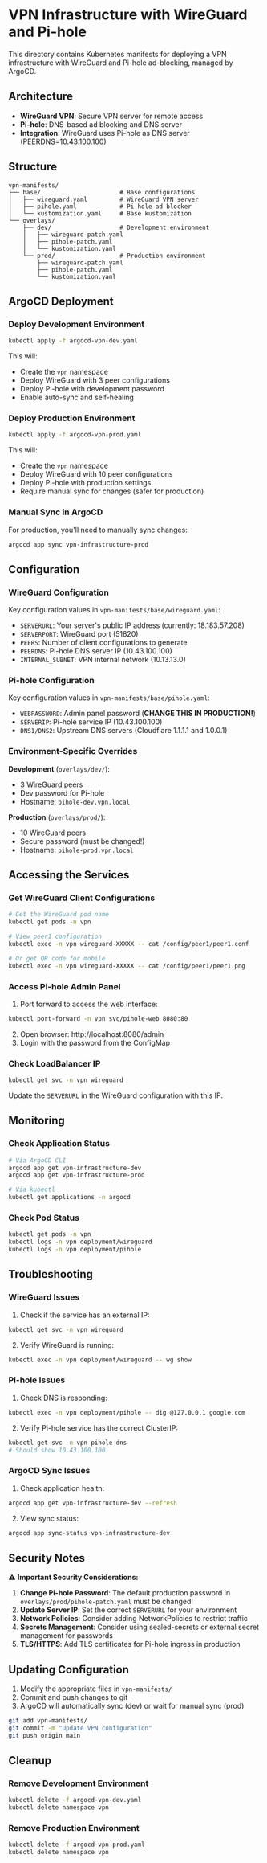 # VPN Infrastructure with WireGuard and Pi-hole

This directory contains Kubernetes manifests for deploying a VPN infrastructure with WireGuard and Pi-hole ad-blocking, managed by ArgoCD.

## Architecture

- **WireGuard VPN**: Secure VPN server for remote access
- **Pi-hole**: DNS-based ad blocking and DNS server
- **Integration**: WireGuard uses Pi-hole as DNS server (PEERDNS=10.43.100.100)

## Structure

```
vpn-manifests/
├── base/                      # Base configurations
│   ├── wireguard.yaml         # WireGuard VPN server
│   ├── pihole.yaml            # Pi-hole ad blocker
│   └── kustomization.yaml     # Base kustomization
└── overlays/
    ├── dev/                   # Development environment
    │   ├── wireguard-patch.yaml
    │   ├── pihole-patch.yaml
    │   └── kustomization.yaml
    └── prod/                  # Production environment
        ├── wireguard-patch.yaml
        ├── pihole-patch.yaml
        └── kustomization.yaml
```

## ArgoCD Deployment

### Deploy Development Environment

```bash
kubectl apply -f argocd-vpn-dev.yaml
```

This will:
- Create the `vpn` namespace
- Deploy WireGuard with 3 peer configurations
- Deploy Pi-hole with development password
- Enable auto-sync and self-healing

### Deploy Production Environment

```bash
kubectl apply -f argocd-vpn-prod.yaml
```

This will:
- Create the `vpn` namespace
- Deploy WireGuard with 10 peer configurations
- Deploy Pi-hole with production settings
- Require manual sync for changes (safer for production)

### Manual Sync in ArgoCD

For production, you'll need to manually sync changes:

```bash
argocd app sync vpn-infrastructure-prod
```

## Configuration

### WireGuard Configuration

Key configuration values in `vpn-manifests/base/wireguard.yaml`:

- `SERVERURL`: Your server's public IP address (currently: 18.183.57.208)
- `SERVERPORT`: WireGuard port (51820)
- `PEERS`: Number of client configurations to generate
- `PEERDNS`: Pi-hole DNS server IP (10.43.100.100)
- `INTERNAL_SUBNET`: VPN internal network (10.13.13.0)

### Pi-hole Configuration

Key configuration values in `vpn-manifests/base/pihole.yaml`:

- `WEBPASSWORD`: Admin panel password (**CHANGE THIS IN PRODUCTION!**)
- `SERVERIP`: Pi-hole service IP (10.43.100.100)
- `DNS1/DNS2`: Upstream DNS servers (Cloudflare 1.1.1.1 and 1.0.0.1)

### Environment-Specific Overrides

**Development** (`overlays/dev/`):
- 3 WireGuard peers
- Dev password for Pi-hole
- Hostname: `pihole-dev.vpn.local`

**Production** (`overlays/prod/`):
- 10 WireGuard peers
- Secure password (must be changed!)
- Hostname: `pihole-prod.vpn.local`

## Accessing the Services

### Get WireGuard Client Configurations

```bash
# Get the WireGuard pod name
kubectl get pods -n vpn

# View peer1 configuration
kubectl exec -n vpn wireguard-XXXXX -- cat /config/peer1/peer1.conf

# Or get QR code for mobile
kubectl exec -n vpn wireguard-XXXXX -- cat /config/peer1/peer1.png
```

### Access Pi-hole Admin Panel

1. Port forward to access the web interface:
```bash
kubectl port-forward -n vpn svc/pihole-web 8080:80
```

2. Open browser: http://localhost:8080/admin
3. Login with the password from the ConfigMap

### Check LoadBalancer IP

```bash
kubectl get svc -n vpn wireguard
```

Update the `SERVERURL` in the WireGuard configuration with this IP.

## Monitoring

### Check Application Status

```bash
# Via ArgoCD CLI
argocd app get vpn-infrastructure-dev
argocd app get vpn-infrastructure-prod

# Via kubectl
kubectl get applications -n argocd
```

### Check Pod Status

```bash
kubectl get pods -n vpn
kubectl logs -n vpn deployment/wireguard
kubectl logs -n vpn deployment/pihole
```

## Troubleshooting

### WireGuard Issues

1. Check if the service has an external IP:
```bash
kubectl get svc -n vpn wireguard
```

2. Verify WireGuard is running:
```bash
kubectl exec -n vpn deployment/wireguard -- wg show
```

### Pi-hole Issues

1. Check DNS is responding:
```bash
kubectl exec -n vpn deployment/pihole -- dig @127.0.0.1 google.com
```

2. Verify Pi-hole service has the correct ClusterIP:
```bash
kubectl get svc -n vpn pihole-dns
# Should show 10.43.100.100
```

### ArgoCD Sync Issues

1. Check application health:
```bash
argocd app get vpn-infrastructure-dev --refresh
```

2. View sync status:
```bash
argocd app sync-status vpn-infrastructure-dev
```

## Security Notes

⚠️ **Important Security Considerations:**

1. **Change Pi-hole Password**: The default production password in `overlays/prod/pihole-patch.yaml` must be changed!
2. **Update Server IP**: Set the correct `SERVERURL` for your environment
3. **Network Policies**: Consider adding NetworkPolicies to restrict traffic
4. **Secrets Management**: Consider using sealed-secrets or external secret management for passwords
5. **TLS/HTTPS**: Add TLS certificates for Pi-hole ingress in production

## Updating Configuration

1. Modify the appropriate files in `vpn-manifests/`
2. Commit and push changes to git
3. ArgoCD will automatically sync (dev) or wait for manual sync (prod)

```bash
git add vpn-manifests/
git commit -m "Update VPN configuration"
git push origin main
```

## Cleanup

### Remove Development Environment

```bash
kubectl delete -f argocd-vpn-dev.yaml
kubectl delete namespace vpn
```

### Remove Production Environment

```bash
kubectl delete -f argocd-vpn-prod.yaml
kubectl delete namespace vpn
```

